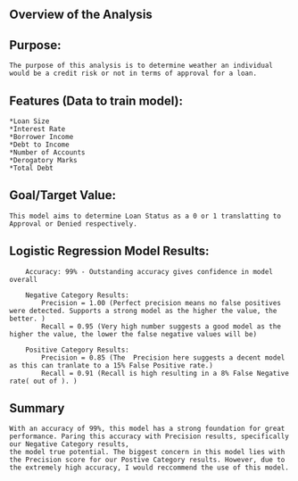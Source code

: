 

## Overview of the Analysis


## Purpose: 
    The purpose of this analysis is to determine weather an individual would be a credit risk or not in terms of approval for a loan. 

## Features (Data to train model): 

    *Loan Size 
    *Interest Rate
    *Borrower Income
    *Debt to Income
    *Number of Accounts 
    *Derogatory Marks 
    *Total Debt

## Goal/Target Value: 
    This model aims to determine Loan Status as a 0 or 1 translatting to Approval or Denied respectively. 

## Logistic Regression Model Results:

        Accuracy: 99% - Outstanding accuracy gives confidence in model overall 

        Negative Category Results: 
            Precision = 1.00 (Perfect precision means no false positives were detected. Supports a strong model as the higher the value, the better. )
            Recall = 0.95 (Very high number suggests a good model as the higher the value, the lower the false negative values will be)

        Positive Category Results: 
            Precision = 0.85 (The  Precision here suggests a decent model as this can tranlate to a 15% False Positive rate.)
            Recall = 0.91 (Recall is high resulting in a 8% False Negative rate( out of ). )

     


## Summary

    With an accuracy of 99%, this model has a strong foundation for great performance. Paring this accuracy with Precision results, specifically our Negative Category results,
    the model true potential. The biggest concern in this model lies with the Precision score for our Postive Category results. However, due to the extremely high accuracy, I would reccommend the use of this model. 
